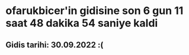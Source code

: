 # ofarukbicer'in gidisine son 6 gun 11 saat 48 dakika 54 saniye kaldi

## Gidis tarihi: 30.09.2022 :(